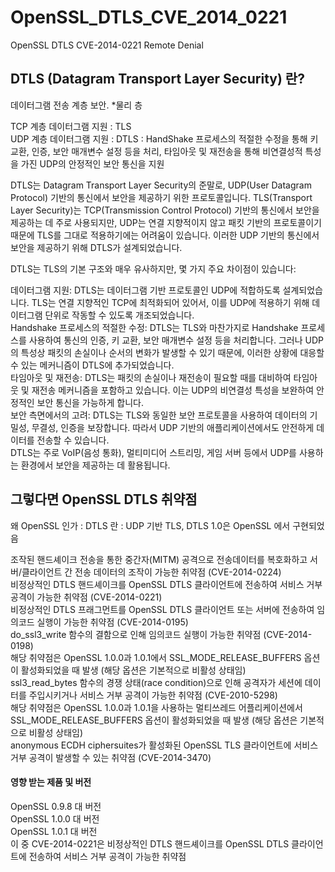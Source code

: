 # OpenSSL_DTLS_CVE_2014_0221
OpenSSL DTLS CVE-2014-0221 Remote Denial 

## DTLS (Datagram Transport Layer Security) 란?

데이터그램 전송 계층 보안. *물리 층

TCP 계층 데이터그램 지원 : TLS   
UDP 계층 데이터그램 지원 : DTLS : HandShake 프로세스의 적절한 수정을 통해 키 교환, 인증, 보안 매개변수 설정 등을 처리, 타임아웃 및 재전송을 통해 비연결성적 특성을 가진 UDP의 안정적인 보안 통신을 지원   
    
DTLS는 Datagram Transport Layer Security의 준말로, UDP(User Datagram Protocol) 기반의 통신에서 보안을 제공하기 위한 프로토콜입니다. 
TLS(Transport Layer Security)는 TCP(Transmission Control Protocol) 기반의 통신에서 보안을 제공하는 데 주로 사용되지만, UDP는 연결 지향적이지 않고 패킷 기반의 프로토콜이기 때문에 TLS를 그대로 적용하기에는 어려움이 있습니다.
이러한 UDP 기반의 통신에서 보안을 제공하기 위해 DTLS가 설계되었습니다.    

DTLS는 TLS의 기본 구조와 매우 유사하지만, 몇 가지 주요 차이점이 있습니다:    

데이터그램 지원: DTLS는 데이터그램 기반 프로토콜인 UDP에 적합하도록 설계되었습니다. TLS는 연결 지향적인 TCP에 최적화되어 있어서, 이를 UDP에 적용하기 위해 데이터그램 단위로 작동할 수 있도록 개조되었습니다.      
Handshake 프로세스의 적절한 수정: DTLS는 TLS와 마찬가지로 Handshake 프로세스를 사용하여 통신의 인증, 키 교환, 보안 매개변수 설정 등을 처리합니다. 그러나 UDP의 특성상 패킷의 손실이나 순서의 변화가 발생할 수 있기 때문에, 이러한 상황에 대응할 수 있는 메커니즘이 DTLS에 추가되었습니다.     
타임아웃 및 재전송: DTLS는 패킷의 손실이나 재전송이 필요할 때를 대비하여 타임아웃 및 재전송 메커니즘을 포함하고 있습니다. 이는 UDP의 비연결성 특성을 보완하여 안정적인 보안 통신을 가능하게 합니다.     
보안 측면에서의 고려: DTLS는 TLS와 동일한 보안 프로토콜을 사용하여 데이터의 기밀성, 무결성, 인증을 보장합니다. 따라서 UDP 기반의 애플리케이션에서도 안전하게 데이터를 전송할 수 있습니다.     
DTLS는 주로 VoIP(음성 통화), 멀티미디어 스트리밍, 게임 서버 등에서 UDP를 사용하는 환경에서 보안을 제공하는 데 활용됩니다.       

## 그렇다면 OpenSSL DTLS 취약점

왜 OpenSSL 인가 :  DTLS 란 : UDP 기반 TLS, DTLS 1.0은 OpenSSL 에서 구현되었음

조작된 핸드셰이크 전송을 통한 중간자(MITM) 공격으로 전송데이터를 복호화하고 서버/클라이언트 간 전송 데이터의 조작이 가능한 취약점 (CVE-2014-0224)    
비정상적인 DTLS 핸드셰이크를 OpenSSL DTLS 클라이언트에 전송하여 서비스 거부 공격이 가능한 취약점 (CVE-2014-0221)   
비정상적인 DTLS 프래그먼트를 OpenSSL DTLS 클라이언트 또는 서버에 전송하여 임의코드 실행이 가능한 취약점 (CVE-2014-0195)    
do_ssl3_write 함수의 결함으로 인해 임의코드 실행이 가능한 취약점 (CVE-2014-0198)   
해당 취약점은 OpenSSL 1.0.0과 1.0.1에서 SSL_MODE_RELEASE_BUFFERS 옵션이 활성화되었을 때 발생 (해당 옵션은 기본적으로 비활성 상태임)    
ssl3_read_bytes 함수의 경쟁 상태(race condition)으로 인해 공격자가 세션에 데이터를 주입시키거나 서비스 거부 공격이 가능한 취약점 (CVE-2010-5298)    
해당 취약점은 OpenSSL 1.0.0과 1.0.1을 사용하는 멀티쓰레드 어플리케이션에서 SSL_MODE_RELEASE_BUFFERS 옵션이 활성화되었을 때 발생 (해당 옵션은 기본적으로 비활성 상태임)    
anonymous ECDH ciphersuites가 활성화된 OpenSSL TLS 클라이언트에 서비스 거부 공격이 발생할 수 있는 취약점 (CVE-2014-3470)       

#### 영향 받는 제품 및 버전
OpenSSL 0.9.8 대 버전   
OpenSSL 1.0.0 대 버전   
OpenSSL 1.0.1 대 버전    
이 중 CVE-2014-0221은 비정상적인 DTLS 핸드셰이크를 OpenSSL DTLS 클라이언트에 전송하여 서비스 거부 공격이 가능한 취약점     
 

 
